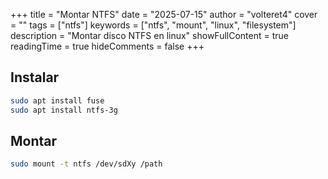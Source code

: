 +++
title = "Montar NTFS"
date = "2025-07-15"
author = "volteret4"
cover = ""
tags = ["ntfs"]
keywords = ["ntfs", "mount", "linux", "filesystem"]
description = "Montar disco NTFS en linux"
showFullContent = true
readingTime = true
hideComments = false
+++

## Instalar

```bash
sudo apt install fuse
sudo apt install ntfs-3g
```

## Montar

```bash
sudo mount -t ntfs /dev/sdXy /path
```
